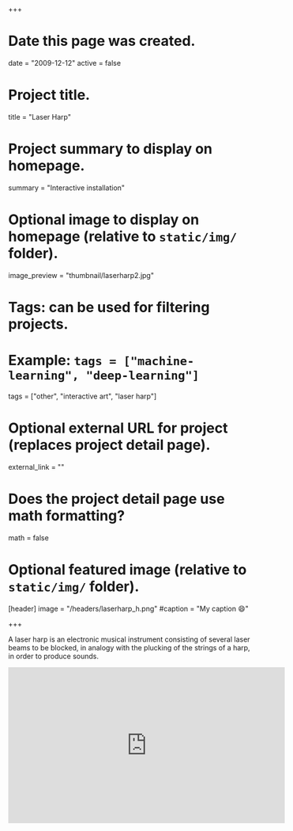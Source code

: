 +++
# Date this page was created.
date = "2009-12-12"
active = false
# Project title.
title = "Laser Harp"

# Project summary to display on homepage.
summary = "Interactive installation"

# Optional image to display on homepage (relative to `static/img/` folder).
image_preview = "thumbnail/laserharp2.jpg"

# Tags: can be used for filtering projects.
# Example: `tags = ["machine-learning", "deep-learning"]`
tags = ["other", "interactive art", "laser harp"]

# Optional external URL for project (replaces project detail page).
external_link = ""

# Does the project detail page use math formatting?
math = false

# Optional featured image (relative to `static/img/` folder).
[header]
image = "/headers/laserharp_h.png"
#caption = "My caption :smile:"

+++

A laser harp is an electronic musical instrument consisting of several laser beams to be blocked, in analogy with the plucking of the strings of a harp, in order to produce sounds.

<iframe width="560" height="315" src="https://www.youtube.com/embed/GPibk4mLxbM?rel=0&amp;showinfo=0&amp;start=77" frameborder="0" allow="autoplay; encrypted-media" allowfullscreen></iframe>
